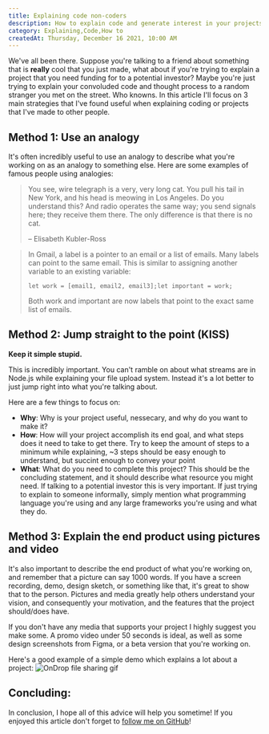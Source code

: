 ```yaml
---
title: Explaining code non-coders
description: How to explain code and generate interest in your projects if the person you're explaining it to doesn't code
category: Explaining,Code,How to
createdAt: Thursday, December 16 2021, 10:00 AM
---
```


We've all been there. Suppose you're talking to a friend about something that is **really** cool that you just made, what about if you're trying to explain a project that you need funding for to a potential investor? Maybe you're just trying to explain your convoluded code and thought process to a random stranger you met on the street. Who knowns. In this article I'll focus on 3 main strategies that I've found useful when explaining coding or projects that I've made to other people.

## Method 1: Use an analogy

It's often incredibly useful to use an analogy to describe what you're working on as an analogy to something else. Here are some examples of famous people using analogies:

> You see, wire telegraph is a very, very long cat. You pull his tail in New York, and his head is meowing in Los Angeles. Do you understand this? And radio operates the same way; you send signals here; they receive them there. The only difference is that there is no cat.
> 
> – Elisabeth Kubler-Ross

> In Gmail, a label is a pointer to an email or a list of emails. Many labels can point to the same email. This is similar to assigning another variable to an existing variable:
> ```
> let work = [email1, email2, email3];let important = work;
> ```
> Both work and important are now labels that point to the exact same list of emails.

## Method 2: Jump straight to the point (KISS)

**Keep it simple stupid.**

This is incredibly important. You can't ramble on about what streams are in Node.js while explaining your file upload system. Instead it's a lot better to just jump right into what you're talking about. 

Here are a few things to focus on:

- **Why**: Why is your project useful, nessecary, and why do you want to make it?
- **How**: How will your project accomplish its end goal, and what steps does it need to take to get there. Try to keep the amount of steps to a minimum while explaining, ~3 steps should be easy enough to understand, but succint enough to convey your point
- **What**: What do you need to complete this project? This should be the concluding statement, and it should describe what resource you might need. If talking to a potential investor this is very important. If just trying to explain to someone informally, simply mention what programming language you're using and any large frameworks you're using and what they do.

## Method 3: Explain the end product using pictures and video

It's also important to describe the end product of what you're working on, and remember that a picture can say 1000 words. If you have a screen recording, demo, design sketch, or something like that, it's great to show that to the person. Pictures and media greatly help others understand your vision, and consequently your motivation, and the features that the project should/does have.

If you don't have any media that supports your project I highly suggest you make some. A promo video under 50 seconds is ideal, as well as some design screenshots from Figma, or a beta version that you're working on. 

Here's a good example of a simple demo which explains a lot about a project:
![OnDrop file sharing gif](https://user-images.githubusercontent.com/61319150/128249920-2ce97495-1f5d-41df-b439-82e96c3c2db1.gif)

## Concluding:
In conclusion, I hope all of this advice will help you sometime! If you enjoyed this article don't forget to [follow me on GitHub](https://github.com/explosion-scratch)!

